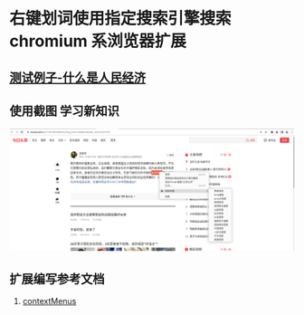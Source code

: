 # 右键划词使用指定搜索引擎搜索 chromium 系浏览器扩展

## [测试例子-什么是人民经济](https://www.toutiao.com/w/1718556044989451)

## 使用截图 学习新知识

![测试效果](screenshots/截图-2022-06-25-15-46-33.png)

## 扩展编写参考文档

1. [contextMenus](https://developer.chrome.com/docs/extensions/reference/contextMenus//docs/extensions/reference/contextMenus/)

